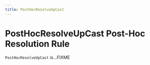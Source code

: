 ```yaml
---
title: PostHocResolveUpCast
---
```


# PostHocResolveUpCast Post-Hoc Resolution Rule

`PostHocResolveUpCast` is...FIXME
